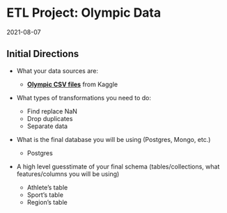 # ETL Project: Olympic Data

2021-08-07

## Initial Directions

* What your data sources are: 
  * [**Olympic CSV files**](Resources) from Kaggle

* What types of transformations you need to do: 
  * Find replace NaN
  * Drop duplicates
  * Separate data

* What is the final database you will be using (Postgres, Mongo, etc.)
  * Postgres

* A high level guesstimate of your final schema (tables/collections, what features/columns you will be using)
  * Athlete’s table
  * Sport’s table
  * Region’s table

